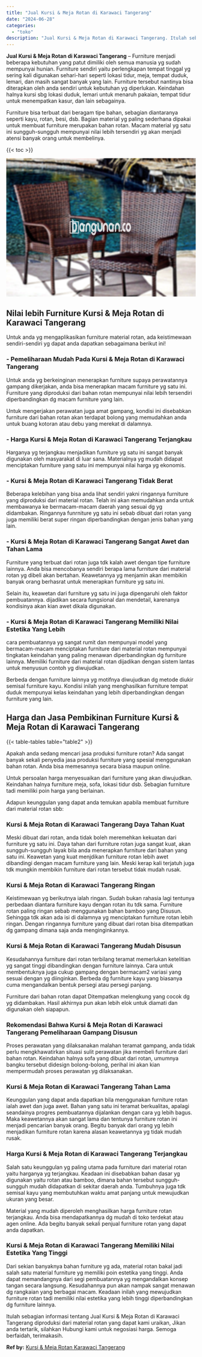 ```yaml
---
title: "Jual Kursi & Meja Rotan di Karawaci Tangerang"
date: "2024-06-28"
categories: 
  - "toko"
description: "Jual Kursi & Meja Rotan di Karawaci Tangerang. Itulah sebagian informasi tentang Jual Kursi & Meja Rotan di Karawaci Tangerang diproduksi dari material rotan..."
---
```


**Jual Kursi & Meja Rotan di Karawaci Tangerang** – Furniture menjadi beberapa kebutuhan yang patut dimiliki oleh semua manusia yg sudah mempunyai hunian. Furniture sendiri yaitu perlengkapan tempat tinggal yg sering kali digunakan sehari-hari seperti lokasi tidur, meja, tempat duduk, lemari, dan masih sangat banyak yang lain. Furniture tersebut nantinya bisa diterapkan oleh anda sendiri untuk kebutuhan yg diperlukan. Keindahan halnya kursi sbg lokasi duduk, lemari untuk menaruh pakaian, tempat tidur untuk menempatkan kasur, dan lain sebagainya.

Furniture bisa terbuat dari beragam tipe bahan, sebagian diantaranya seperti kayu, rotan, besi, dsb. Bagian material yg paling sederhana dipakai untuk membuat furniture merupakan bahan rotan. Macam material yg satu ini sungguh-sungguh mempunyai nilai lebih tersendiri yg akan menjadi atensi banyak orang untuk membelinya.

{{< toc >}}

![Jual Kursi & Meja Rotan di Karawaci Tangerang](/images/kursi-meja-rotan-murah43.png)

## Nilai lebih Furniture Kursi & Meja Rotan di Karawaci Tangerang

Untuk anda yg mengaplikasikan furniture material rotan, ada keistimewaan sendiri-sendiri yg dapat anda dapatkan sebagaimana berikut ini!

### \- Pemeliharaan Mudah Pada Kursi & Meja Rotan di Karawaci Tangerang

Untuk anda yg berkeinginan menerapkan furniture supaya perawatannya gampang dikerjakan, anda bisa menerapkan macam furniture yg satu ini. Furniture yang diproduksi dari bahan rotan mempunyai nilai lebih tersendiri diperbandingkan dg macam furniture yang lain.

Untuk mengerjakan perawatan juga amat gampang, kondisi ini disebabkan furniture dari bahan rotan akan terdapat bolong yang memudahkan anda untuk buang kotoran atau debu yang merekat di dalamnya.

### \- Harga Kursi & Meja Rotan di Karawaci Tangerang Terjangkau

Harganya yg terjangkau menjadikan furniture yg satu ini sangat banyak digunakan oleh masyarakat di luar sana. Materialnya yg mudah didapat menciptakan furniture yang satu ini mempunyai nilai harga yg ekonomis.

### \- Kursi & Meja Rotan di Karawaci Tangerang Tidak Berat

Beberapa kelebihan yang bisa anda lihat sendiri yakni ringannya furniture yang diproduksi dari material rotan. Telah ini akan memudahkan anda untuk membawanya ke bermacam-macam daerah yang sesuai dg yg didambakan. Ringannya funrniture yg satu ini sebab dibuat dari rotan yang juga memiliki berat super ringan diperbandingkan dengan jenis bahan yang lain.

### \- Kursi & Meja Rotan di Karawaci Tangerang Sangat Awet dan Tahan Lama

Furniture yang terbuat dari rotan juga tdk kalah awet dengan tipe furniture lainnya. Anda bisa mencobanya sendiri berapa lama furniture dari material rotan yg dibeli akan bertahan. Keawetannya yg menjamin akan membikin banyak orang berhasrat untuk menerapkan furniture yg satu ini.

Selain itu, keawetan dari furniture yg satu ini juga dipengaruhi oleh faktor pembuatannya. dijadikan secara fungsional dan mendetail, karenanya kondisinya akan kian awet dikala digunakan.

### \- Kursi & Meja Rotan di Karawaci Tangerang Memiliki Nilai Estetika Yang Lebih

cara pembuatannya yg sangat rumit dan mempunyai model yang bermacam-macam menciptakan furniture dari material rotan mempunyai tingkatan keindahan yang paling menawan diperbandingkan dg furniture lainnya. Memiliki furniture dari material rotan dijadikan dengan sistem lantas untuk menyusun contoh yg diwujudkan.

Berbeda dengan furniture lainnya yg motifnya diwujudkan dg metode diukir semisal furniture kayu. Kondisi inilah yang menghasilkan furniture tempat duduk mempunyai kelas keindahan yang lebih diperbandingkan dengan furniture yang lain.

## Harga dan Jasa Pembikinan Furniture Kursi & Meja Rotan di Karawaci Tangerang

{{< table-tables table="table2" >}}

Apakah anda sedang mencari jasa produksi furniture rotan? Ada sangat banyak sekali penyedia jasa produksi furniture yang spesial menggunakan bahan rotan. Anda bisa memesannya secara biasa maupun online.

Untuk persoalan harga menyesuaikan dari furniture yang akan diwujudkan. Keindahan halnya furniture meja, sofa, lokasi tidur dsb. Sebagian furniture tadi memiliki poin harga yang berlainan.

Adapun keunggulan yang dapat anda temukan apabila membuat furniture dari material rotan sbb:

### Kursi & Meja Rotan di Karawaci Tangerang Daya Tahan Kuat

Meski dibuat dari rotan, anda tidak boleh meremehkan kekuatan dari furniture yg satu ini. Daya tahan dari furniture rotan juga sangat kuat, akan sungguh-sungguh layak bila anda menerapkan furniture dari bahan yang satu ini. Keawetan yang kuat menjdikan furniture rotan lebih awet dibandingi dengan macam furniture yang lain. Meski kerap kali terjatuh juga tdk mungkin membikin furniture dari rotan tersebut tidak mudah rusak.

### Kursi & Meja Rotan di Karawaci Tangerang Ringan

Keistimewaan yg berikutnya ialah ringan. Sudah bukan rahasia lagi tentunya perbedaan diantara furniture kayu dengan rotan itu tdk sama. Furniture rotan paling ringan sebab menggunakan bahan bamboo yang Disusun. Sehingga tdk akan ada isi di dalamnya yg menciptakan furniture rotan lebih ringan. Dengan ringannya furniture yang dibuat dari rotan bisa ditempatkan dg gampang dimana saja anda menginginkannya.

### Kursi & Meja Rotan di Karawaci Tangerang Mudah Disusun

Kesudahannya furniture dari rotan terbilang teramat memerlukan ketelitian yg sangat tinggi dibandingkan dengan furniture lainnya. Cara untuk membentuknya juga cukup gampang dengan bermacam2 variasi yang sesuai dengan yg diinginkan. Berbeda dg furniture kayu yang biasanya cuma mengandalkan bentuk persegi atau persegi panjang.

Furniture dari bahan rotan dapat Ditempatkan melengkung yang cocok dg yg didambakan. Hasil akhirnya pun akan lebih elok untuk diamati dan digunakan oleh siapapun.

### Rekomendasi Bahwa Kursi & Meja Rotan di Karawaci Tangerang Pemeliharaan Gampang Disusun

Proses perawatan yang dilaksanakan malahan teramat gampang, anda tidak perlu mengkhawatirkan situasi sulit perawatan jika membeli furniture dari bahan rotan. Keindahan halnya sofa yang dibuat dari rotan, umumnya bangku tersebut didesign bolong-bolong, perihal ini akan kian mempermudah proses perawatan yg dilaksanakan.

### Kursi & Meja Rotan di Karawaci Tangerang Tahan Lama

Keunggulan yang dapat anda dapatkan bila menggunakan furniture rotan ialah awet dan juga awet. Bahan yang satu ini teramat berkualitas, apalagi seandainya progres pembuatannya dijalankan dengan cara yg lebih bagus. Maka keawetannya akan sangat lama dan tentunya furniture rotan ini menjadi pencarian banyak orang. Begitu banyak dari orang yg lebih menjadikan furniture rotan karena alasan keawetannya yg tidak mudah rusak.

### Harga Kursi & Meja Rotan di Karawaci Tangerang Terjangkau

Salah satu keunggulan yg paling utama pada furniture dari material rotan yaitu harganya yg terjangkau. Keadaan ini disebabkan bahan dasar yg digunakan yaitu rotan atau bamboo, dimana bahan tersebut sungguh-sungguh mudah didapatkan di sekitar daerah anda. Tumbuhnya juga tdk semisal kayu yang membutuhkan waktu amat panjang untuk mewujudkan ukuran yang besar.

Material yang mudah diperoleh menghasilkan harga furniture rotan terjangkau. Anda bisa mendapatkannya dg mudah di toko terdekat atau agen online. Ada begitu banyak sekali penjual furniture rotan yang dapat anda dapatkan.

### Kursi & Meja Rotan di Karawaci Tangerang Memiliki Nilai Estetika Yang Tinggi

Dari sekian banyaknya bahan furniture yg ada, material rotan bakal jadi salah satu material furniture yg memiliki poin estetika yang tinggi. Anda dapat memandangnya dari segi pembuatannya yg mengandalkan konsep tangan secara langsung. Kesudahannya pun akan nampak sangat menawan dg rangkaian yang berbagai macam. Keadaan inilah yang mewujudkan furniture rotan tadi memiliki nilai estetika yang lebih tinggi diperbandingkan dg furniture lainnya.

Itulah sebagian informasi tentang Jual Kursi & Meja Rotan di Karawaci Tangerang diproduksi dari material rotan yang dapat kami uraikan, Jikan anda tertarik, silahkan Hubungi kami untuk negosiasi harga. Semoga berfaidah, terimakasih.

**Ref by:** [Kursi & Meja Rotan Karawaci Tangerang](https://id.wikipedia.org/wiki/Kursi)
